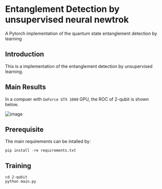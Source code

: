 # Entanglement Detection by unsupervised neural newtrok

A Pytorch implementation of the quantum state entanglement detection by learning

## Introduction

This is a implementation of the entanglement detection by unsupervised learning. 

## Main Results

In a compuer with `GeForce GTX 1080` GPU, the ROC of 2-qubit is shown below.

![image](https://github.com/ewellchen/Entanglement_detection/tree/master/image/ROC-20.png)

## Prerequisite

The main requirements can be intalled by:

```
pip install -re requirements.txt
```

## Training

```
cd 2-qubit
python main.py
```

